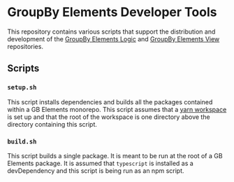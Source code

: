 # GroupBy Elements Developer Tools
This repository contains various scripts that support the distribution and development of the [GroupBy Elements Logic](https://github.com/groupby/elements-logic) and [GroupBy Elements View](https://github.com/groupby/elements-view) repositories.

## Scripts

### `setup.sh`
This script installs dependencies and builds all the packages contained within a GB Elements monorepo. This script assumes that a [yarn workspace](https://yarnpkg.com/lang/en/docs/workspaces/) is set up and that the root of the workspace is one directory above the directory containing this script.

### `build.sh`
This script builds a single package. It is meant to be run at the root of a GB Elements package. It is assumed that `typescript` is installed as a devDependency and this script is being run as an npm script.
